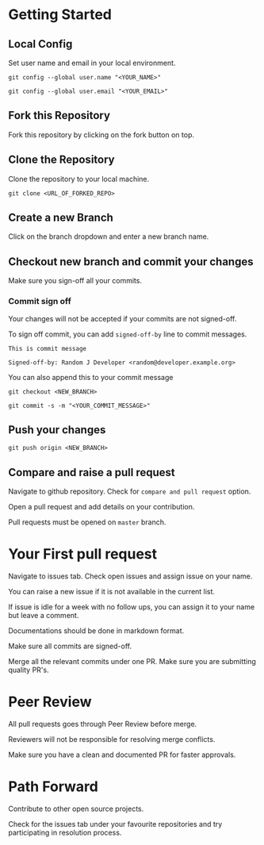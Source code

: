 # Getting Started

## Local Config

Set user name and email in your local environment.

```
git config --global user.name "<YOUR_NAME>"

git config --global user.email "<YOUR_EMAIL>"
```

## Fork this Repository

Fork this repository by clicking on the fork button on top.

## Clone the Repository

Clone the repository to your local machine.

```
git clone <URL_OF_FORKED_REPO>
```

## Create a new Branch

Click on the branch dropdown and enter a new branch name.

## Checkout new branch and commit your changes

Make sure you sign-off all your commits.

### Commit sign off

Your changes will not be accepted if your commits are not signed-off.

To sign off commit, you can add ``signed-off-by`` line to commit messages.


```
This is commit message

Signed-off-by: Random J Developer <random@developer.example.org>
```

You can also append this to your commit message

```
git checkout <NEW_BRANCH>

git commit -s -m "<YOUR_COMMIT_MESSAGE>"
```

## Push your changes

```
git push origin <NEW_BRANCH>
```

## Compare and raise a pull request

Navigate to github repository. Check for ``compare and pull request`` option.

Open a pull request and add details on your contribution.

Pull requests must be opened on ``master`` branch.


# Your First pull request

Navigate to issues tab. Check open issues and assign issue on your name.

You can raise a new issue if it is not available in the current list.

If issue is idle for a week with no follow ups, you can assign it to your name but leave a comment.

Documentations should be done in markdown format.

Make sure all commits are signed-off.

Merge all the relevant commits under one PR. Make sure you are submitting quality PR's.

# Peer Review

All pull requests goes through Peer Review before merge.

Reviewers will not be responsible for resolving merge conflicts. 

Make sure you have a clean and documented PR for faster approvals.

# Path Forward

Contribute to other open source projects.

Check for the issues tab under your favourite repositories and try participating in resolution process.